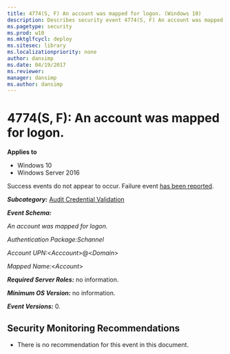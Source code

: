 ```yaml
---
title: 4774(S, F) An account was mapped for logon. (Windows 10)
description: Describes security event 4774(S, F) An account was mapped for logon.
ms.pagetype: security
ms.prod: w10
ms.mktglfcycl: deploy
ms.sitesec: library
ms.localizationpriority: none
author: dansimp
ms.date: 04/19/2017
ms.reviewer:
manager: dansimp
ms.author: dansimp
---
```


# 4774(S, F): An account was mapped for logon.

**Applies to**
-   Windows 10
-   Windows Server 2016

Success events do not appear to occur. Failure event [has been reported](http://forum.ultimatewindowssecurity.com/Topic7313-282-1.aspx).

***Subcategory:***&nbsp;[Audit Credential Validation](audit-credential-validation.md)

***Event Schema:***

*An account was mapped for logon.*

*Authentication Package:Schannel*

*Account UPN:*<*Acccount*>@<*Domain*>

*Mapped Name:*<*Account*>

***Required Server Roles:*** no information.

***Minimum OS Version:*** no information.

***Event Versions:*** 0.

## Security Monitoring Recommendations

-   There is no recommendation for this event in this document.

